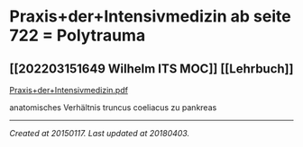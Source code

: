 # Praxis+der+Intensivmedizin ab seite 722 = Polytrauma
 [[202203151649 Wilhelm ITS MOC]] [[Lehrbuch]] 
---



[Praxis+der+Intensivmedizin.pdf](./resources/201501171612_Praxis+der+Intensivmedizin_ab_seite_722_=_Polytrauma.resources/Praxis+der+Intensivmedizin.pdf)

anatomisches Verhältnis truncus coeliacus zu pankreas

---

_Created at 20150117._
_Last updated at 20180403._



